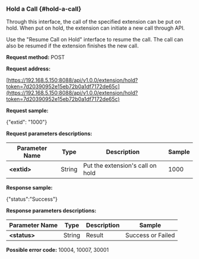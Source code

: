 ### Hold a Call {#hold-a-call}

Through this interface, the call of the specified extension can be put on hold. When put on hold, the extension can initiate a new call through API.

Use the "Resume Call on Hold" interface to resume the call. The call can also be resumed if the extension finishes the new call.

**Request method:** POST

**Request address:**

[https://192.168.5.150:8088/api/v1.0.0/extension/hold?token=7d20390952e15eb72b0a1df7172de65c](https://192.168.5.150:8088/api/v1.0.0/extension/hold?token=7d20390952e15eb72b0a1df7172de65c)

**Request sample:**

{"extid": "1000"}

**Request parameters descriptions:**

| **Parameter Name** | **Type** | **Description** | **Sample** |
| --- | --- | --- | --- |
| **&lt;extid&gt;** | String | Put the extension's call on hold | 1000 |

**Response sample:**

{"status":"Success"}

**Response parameters descriptions:**

| **Parameter Name** | **Type** | **Description** | **Sample** |
| --- | --- | --- | --- |
| **&lt;status&gt;** | String | Result | Success or Failed |

**Possible error code:** 10004, 10007, 30001

